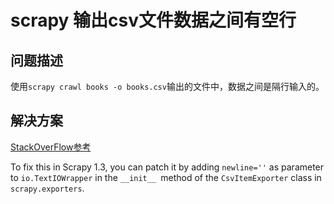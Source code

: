 ﻿# scrapy 输出csv文件数据之间有空行

## 问题描述
使用`scrapy crawl books -o books.csv`输出的文件中，数据之间是隔行输入的。


## 解决方案
[StackOverFlow参考](https://stackoverflow.com/questions/39477662/scrapy-csv-file-has-uniform-empty-rows)

To fix this in Scrapy 1.3, you can patch it by adding `newline=''` as parameter to `io.TextIOWrapper` in the `__init__ `method of the `CsvItemExporter` class in `scrapy.exporters`.
